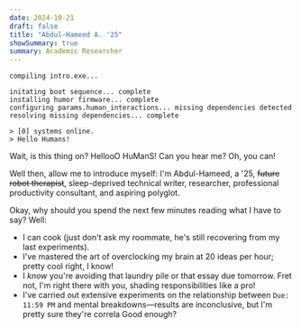 ```yaml
---
date: 2024-10-21
draft: false
title: "Abdul-Hameed A. '25"
showSummary: true
summary: Academic Researcher
---
```


```intro.exe
compiling intro.exe...

initating boot sequence... complete
installing humor firmware... complete
configuring params.human_interactions... missing dependencies detected
resolving missing dependencies... complete

> [0] systems online.
> Hello Humans!
```

Wait, is this thing on? HellooO HuManS! Can you hear me? Oh, you can! 

Well then, allow me to introduce myself: I'm Abdul-Hameed, a '25, ~~future robot therapist~~, sleep-deprived technical writer, researcher, professional productivity consultant, and aspiring polyglot.

Okay, why should you spend the next few minutes reading what I have to say? Well:

- I can cook (just don't ask my roommate, he's still recovering from my last experiments).
- I've mastered the art of overclocking my brain at 20 ideas per hour; pretty cool right, I know!
- I *know* you're avoiding that laundry pile or that essay due tomorrow. Fret not, I'm right there with you, shading responsibilities like a pro!
- I've carried out extensive experiments on the relationship between `Due: 11:59 PM` and mental breakdowns—results are inconclusive, but I'm pretty sure they're correla
Good enough?
